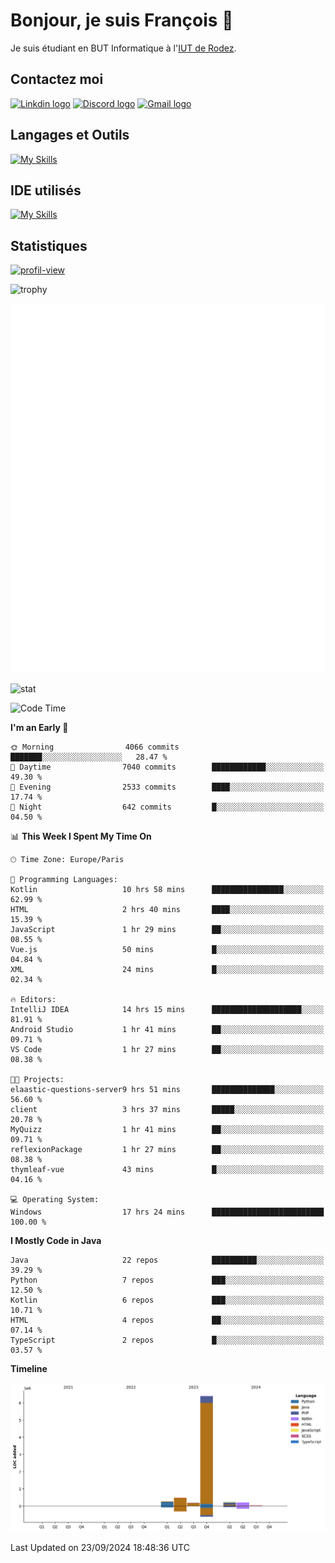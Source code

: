 # Bonjour, je suis François 👋

Je suis étudiant en BUT Informatique à l'[IUT de Rodez](https://iut-rodez.fr).

## Contactez moi

<p>
<a href="https://www.linkedin.com/in/fran%C3%A7ois-de-saint-palais-00985327a/" target="blank"><img src="https://img.shields.io/badge/LinkedIn-0077B5?style=for-the-badge&logo=linkedin&logoColor=white" alt="Linkdin logo"/></a>
<a href="https://discord.gg/francis389" target="blank"><img src="https://img.shields.io/badge/Discord-7289DA?style=for-the-badge&logo=discord&logoColor=white" alt="Discord logo" /></a>
<a href="mailto:francois-sp@gmx.fr" target="blank"><img src="https://img.shields.io/badge/Gmail-D14836?style=for-the-badge&logo=gmail&logoColor=white" alt="Gmail logo"/></a> 
</p>

## Langages et Outils

[![My Skills](https://skillicons.dev/icons?i=java,py,kotlin,spring,git,html,css,sass,svelte,vue,angular,react,bootstrap,ts,jquery,js,php,mysql,sqlite,grafana,linux,windows,figma,postman)](https://skillicons.dev)

## IDE utilisés

[![My Skills](https://skillicons.dev/icons?i=idea,phpstorm,pycharm,androidstudio,vscode,webstorm,eclipse)](https://skillicons.dev)

## Statistiques

[![profil-view](https://komarev.com/ghpvc/?username=francois389&label=Profile%20views&color=0e75b6&style=flat)](https://github.com/ryo-ma/github-profile-trophy)

![trophy](https://github-profile-trophy.vercel.app/?username=Francois389&theme=onedark&column=-1)

![top-lang](https://raw.githubusercontent.com/Francois389/github-stat/master/generated/languages.svg#gh-dark-mode-only)
![](https://raw.githubusercontent.com/Francois389/github-stat/master/generated/overview.svg#gh-dark-mode-only)

![stat](https://github-readme-stats.vercel.app/api?username=francois389&show_icons=true&locale=fr&theme=onedark)

<!--START_SECTION:waka-->
![Code Time](http://img.shields.io/badge/Code%20Time-344%20hrs%208%20mins-blue)

**I'm an Early 🐤** 

```text
🌞 Morning                4066 commits        ███████░░░░░░░░░░░░░░░░░░   28.47 % 
🌆 Daytime                7040 commits        ████████████░░░░░░░░░░░░░   49.30 % 
🌃 Evening                2533 commits        ████░░░░░░░░░░░░░░░░░░░░░   17.74 % 
🌙 Night                  642 commits         █░░░░░░░░░░░░░░░░░░░░░░░░   04.50 % 
```


📊 **This Week I Spent My Time On** 

```text
🕑︎ Time Zone: Europe/Paris

💬 Programming Languages: 
Kotlin                   10 hrs 58 mins      ████████████████░░░░░░░░░   62.99 % 
HTML                     2 hrs 40 mins       ████░░░░░░░░░░░░░░░░░░░░░   15.39 % 
JavaScript               1 hr 29 mins        ██░░░░░░░░░░░░░░░░░░░░░░░   08.55 % 
Vue.js                   50 mins             █░░░░░░░░░░░░░░░░░░░░░░░░   04.84 % 
XML                      24 mins             █░░░░░░░░░░░░░░░░░░░░░░░░   02.34 % 

🔥 Editors: 
IntelliJ IDEA            14 hrs 15 mins      ████████████████████░░░░░   81.91 % 
Android Studio           1 hr 41 mins        ██░░░░░░░░░░░░░░░░░░░░░░░   09.71 % 
VS Code                  1 hr 27 mins        ██░░░░░░░░░░░░░░░░░░░░░░░   08.38 % 

🐱‍💻 Projects: 
elaastic-questions-server9 hrs 51 mins       ██████████████░░░░░░░░░░░   56.60 % 
client                   3 hrs 37 mins       █████░░░░░░░░░░░░░░░░░░░░   20.78 % 
MyQuizz                  1 hr 41 mins        ██░░░░░░░░░░░░░░░░░░░░░░░   09.71 % 
reflexionPackage         1 hr 27 mins        ██░░░░░░░░░░░░░░░░░░░░░░░   08.38 % 
thymleaf-vue             43 mins             █░░░░░░░░░░░░░░░░░░░░░░░░   04.16 % 

💻 Operating System: 
Windows                  17 hrs 24 mins      █████████████████████████   100.00 % 
```

**I Mostly Code in Java** 

```text
Java                     22 repos            ██████████░░░░░░░░░░░░░░░   39.29 % 
Python                   7 repos             ███░░░░░░░░░░░░░░░░░░░░░░   12.50 % 
Kotlin                   6 repos             ███░░░░░░░░░░░░░░░░░░░░░░   10.71 % 
HTML                     4 repos             ██░░░░░░░░░░░░░░░░░░░░░░░   07.14 % 
TypeScript               2 repos             █░░░░░░░░░░░░░░░░░░░░░░░░   03.57 % 
```



**Timeline**

![Lines of Code chart](https://raw.githubusercontent.com/Francois389/Francois389/main/assets/bar_graph.png)


 Last Updated on 23/09/2024 18:48:36 UTC
<!--END_SECTION:waka-->
